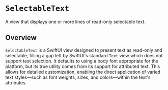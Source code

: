 # ``SelectableText``

A view that displays one or more lines of read-only selectable text.

## Overview

``SelectableText`` is a SwiftUI view designed to present text as read-only and selectable, filling a gap left by SwiftUI's standard `Text` view which does not support text selection. It defaults to using a body font appropriate for the platform, but its true utility comes from its support for attributed text. This allows for detailed customization, enabling the direct application of varied text styles—such as font weights, sizes, and colors—within the text's attributes.
